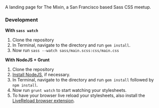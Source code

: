 A landing page for The Mixin, a San Francisco based Sass CSS meetup.

### Development

**With `sass watch`**

1. Clone the repository
2. In Terminal, navigate to the directory and run `gem install`.
3. Now run `sass --watch sass/main.scss:css/main.css`

**With NodeJS + Grunt**

1. Clone the repository
2. [Install NodeJS](http://nodejs.org/), if necessary.
3. In Terminal, navigate to the directory and run `gem install` followed by `npm install`.
4. Now run `grunt watch` to start watching your stylesheets.
5. To have your browser live reload your stylesheets, also install the [LiveReload browser extension](http://feedback.livereload.com/knowledgebase/articles/86242-how-do-i-install-and-use-the-browser-extensions-).